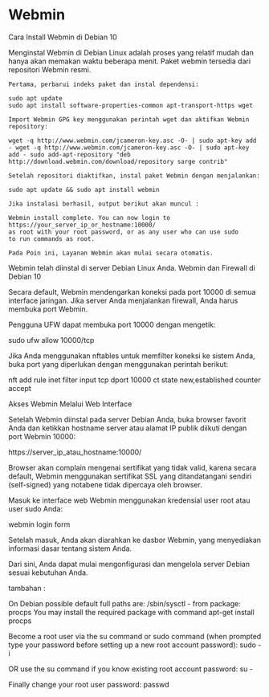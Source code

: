 # Webmin


Cara Install Webmin di Debian 10

Menginstal Webmin di Debian Linux adalah proses yang relatif mudah dan hanya akan memakan waktu beberapa menit. Paket webmin tersedia dari repositori Webmin resmi.

    Pertama, perbarui indeks paket dan instal dependensi:

    sudo apt update
    sudo apt install software-properties-common apt-transport-https wget

    Import Webmin GPG key menggunakan perintah wget dan aktifkan Webmin repository:

    wget -q http://www.webmin.com/jcameron-key.asc -O- | sudo apt-key add - wget -q http://www.webmin.com/jcameron-key.asc -O- | sudo apt-key add - sudo add-apt-repository "deb http://download.webmin.com/download/repository sarge contrib"

    Setelah repositori diaktifkan, instal paket Webmin dengan menjalankan:

    sudo apt update && sudo apt install webmin

    Jika instalasi berhasil, output berikut akan muncul :

    Webmin install complete. You can now login to https://your_server_ip_or_hostname:10000/
    as root with your root password, or as any user who can use sudo
    to run commands as root.

    Pada Poin ini, Layanan Webmin akan mulai secara otomatis.

Webmin telah diinstal di server Debian Linux Anda.
Webmin dan Firewall di Debian 10

Secara default, Webmin mendengarkan koneksi pada port 10000 di semua interface jaringan. Jika server Anda menjalankan firewall, Anda harus membuka port Webmin.

Pengguna UFW dapat membuka port 10000 dengan mengetik:

sudo ufw allow 10000/tcp

Jika Anda menggunakan nftables untuk memfilter koneksi ke sistem Anda, buka port yang diperlukan dengan menggunakan perintah berikut:

nft add rule inet filter input tcp dport 10000 ct state new,established counter accept

Akses Webmin Melalui Web Interface

Setelah Webmin diinstal pada server Debian Anda, buka browser favorit Anda dan ketikkan hostname server atau alamat IP publik diikuti dengan port Webmin 10000:

https://server_ip_atau_hostname:10000/

Browser akan complain mengenai sertifikat yang tidak valid, karena secara default, Webmin menggunakan sertifikat SSL yang ditandatangani sendiri (self-signed) yang notabene tidak dipercaya oleh browser.

Masuk ke interface web Webmin menggunakan kredensial user root atau user sudo Anda:

webmin login form

Setelah masuk, Anda akan diarahkan ke dasbor Webmin, yang menyediakan informasi dasar tentang sistem Anda.

Dari sini, Anda dapat mulai mengonfigurasi dan mengelola server Debian sesuai kebutuhan Anda.

tambahan :

On Debian possible default full paths are:
/sbin/sysctl - from package: procps
You may install the required package with command apt-get install procps 

Become a root user via the su command or sudo command (when prompted type your password before setting up a new root account password):
sudo -i

OR use the su command if you know existing root account password:
su -

Finally change your root user password:
passwd
